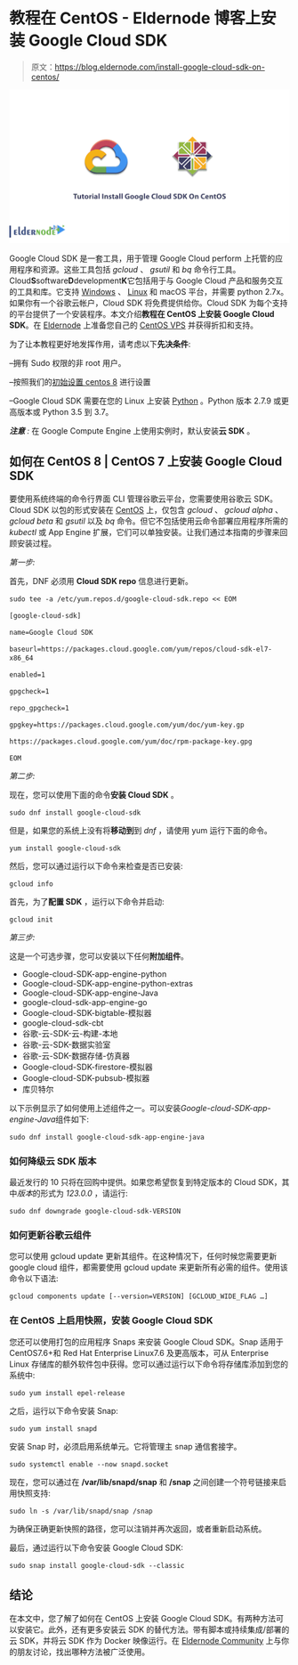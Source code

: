 # 教程在 CentOS - Eldernode 博客上安装 Google Cloud SDK

> 原文：<https://blog.eldernode.com/install-google-cloud-sdk-on-centos/>

![Tutorial Install Google Cloud SDK On CentOS](img/c32236ea2838d5ffc8032b957c87345c.png)

Google Cloud SDK 是一套工具，用于管理 Google Cloud perform 上托管的应用程序和资源。这些工具包括 *gcloud* 、 *gsutil* 和 *bq* 命令行工具。Cloud**S**software**D**development**K**它包括用于与 Google Cloud 产品和服务交互的工具和库。它支持 [Windows](https://eldernode.com/windows-vps/) 、 [Linux](https://eldernode.com/linux-vps/) 和 macOS 平台，并需要 python 2.7x。如果你有一个谷歌云帐户，Cloud SDK 将免费提供给你。Cloud SDK 为每个支持的平台提供了一个安装程序。本文介绍**教程在 CentOS 上安装 Google Cloud SDK**。在 [Eldernode](https://eldernode.com/) 上准备您自己的 [CentOS VPS](https://eldernode.com/centos-vps/) 并获得折扣和支持。

为了让本教程更好地发挥作用，请考虑以下**先决条件**:

–拥有 Sudo 权限的非 root 用户。

–按照我们的[初始设置 centos 8](https://blog.eldernode.com/initial-set-up-centos-8/) 进行设置

–Google Cloud SDK 需要在您的 Linux 上安装 [Python](https://blog.eldernode.com/python-3-on-rhel-8-centos-8/) 。Python 版本 2.7.9 或更高版本或 Python 3.5 到 3.7。

***注意** :* 在 Google Compute Engine 上使用实例时，默认安装**云 SDK** 。

## **如何在 CentOS 8 |** **CentOS 7** 上安装 Google Cloud SDK

要使用系统终端的命令行界面 CLI 管理谷歌云平台，您需要使用谷歌云 SDK。Cloud SDK 以包的形式安装在 [CentOS](https://blog.eldernode.com/tag/centos/) 上，仅包含 *gcloud* 、 *gcloud alpha* 、 *gcloud beta* 和 *gsutil* 以及 *bq* 命令。但它不包括使用云命令部署应用程序所需的 *kubectl* 或 App Engine 扩展，它们可以单独安装。让我们通过本指南的步骤来回顾安装过程。

*第一步:*

首先，DNF 必须用 **Cloud SDK repo** 信息进行更新。

```
sudo tee -a /etc/yum.repos.d/google-cloud-sdk.repo << EOM
```

```
[google-cloud-sdk]
```

```
name=Google Cloud SDK
```

```
baseurl=https://packages.cloud.google.com/yum/repos/cloud-sdk-el7-x86_64
```

```
enabled=1
```

```
gpgcheck=1
```

```
repo_gpgcheck=1
```

```
gpgkey=https://packages.cloud.google.com/yum/doc/yum-key.gp
```

```
https://packages.cloud.google.com/yum/doc/rpm-package-key.gpg
```

```
EOM
```

*第二步:*

现在，您可以使用下面的命令**安装 Cloud SDK** 。

```
sudo dnf install google-cloud-sdk
```

但是，如果您的系统上没有将**移动到**到 *dnf* ，请使用 yum 运行下面的命令。

```
yum install google-cloud-sdk
```

然后，您可以通过运行以下命令来检查是否已安装:

```
gcloud info
```

首先，为了**配置 SDK** ，运行以下命令并启动:

```
gcloud init
```

*第三步:*

这是一个可选步骤，您可以安装以下任何**附加组件**。

*   Google-cloud-SDK-app-engine-python
*   Google-cloud-SDK-app-engine-python-extras
*   Google-cloud-SDK-app-engine-Java
*   google-cloud-sdk-app-engine-go
*   Google-cloud-SDK-bigtable-模拟器
*   google-cloud-sdk-cbt
*   谷歌-云-SDK-云-构建-本地
*   谷歌-云-SDK-数据实验室
*   谷歌-云-SDK-数据存储-仿真器
*   Google-cloud-SDK-firestore-模拟器
*   Google-cloud-SDK-pubsub-模拟器
*   库贝特尔

以下示例显示了如何使用上述组件之一。可以安装*Google-cloud-SDK-app-engine-Java*组件如下:

```
sudo dnf install google-cloud-sdk-app-engine-java
```

### **如何降级云 SDK 版本**

最近发行的 10 只将在回购中提供。如果您希望恢复到特定版本的 Cloud SDK，其中*版本*的形式为 *123.0.0* ，请运行:

```
sudo dnf downgrade google-cloud-sdk-VERSION
```

### **如何更新谷歌云组件**

您可以使用 gcloud update 更新其组件。在这种情况下，任何时候您需要更新 google cloud 组件，都需要使用 gcloud update 来更新所有必需的组件。使用该命令以下语法:

```
gcloud components update [--version=VERSION] [GCLOUD_WIDE_FLAG …]
```

### **在 CentOS 上启用快照，安装 Google Cloud SDK**

您还可以使用打包的应用程序 Snaps 来安装 Google Cloud SDK。Snap 适用于 CentOS7.6+和 Red Hat Enterprise Linux7.6 及更高版本，可从 Enterprise Linux 存储库的额外软件包中获得。您可以通过运行以下命令将存储库添加到您的系统中:

```
sudo yum install epel-release
```

之后，运行以下命令安装 Snap:

```
sudo yum install snapd
```

安装 Snap 时，必须启用系统单元。它将管理主 snap 通信套接字。

```
sudo systemctl enable --now snapd.socket
```

现在，您可以通过在 **/var/lib/snapd/snap** 和 **/snap** 之间创建一个符号链接来启用快照支持:

```
sudo ln -s /var/lib/snapd/snap /snap
```

为确保正确更新快照的路径，您可以注销并再次返回，或者重新启动系统。

最后，通过运行以下命令安装 Google Cloud SDK:

```
sudo snap install google-cloud-sdk --classic
```

## 结论

在本文中，您了解了如何在 CentOS 上安装 Google Cloud SDK。有两种方法可以安装它。此外，还有更多安装云 SDK 的替代方法。带有脚本或持续集成/部署的云 SDK，并将云 SDK 作为 Docker 映像运行。在 [Eldernode Community](https://community.eldernode.com/) 上与你的朋友讨论，找出哪种方法被广泛使用。